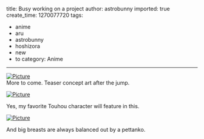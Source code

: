 title: Busy working on a project
author: astrobunny
imported: true
create_time: 1270077720
tags:
- anime
- aru
- astrobunny
- hoshizora
- new
- to
category: Anime
---
 [![](wp-uploads/2010/04/wpid-toaruastrobunny.png "Picture")](/images/wp-uploads/2010/04/wpid-toaruastrobunny.png)  
More to come. Teaser concept art after the jump.  
<!--more-->  
 [![](wp-uploads/2010/04/wpid-reisenshade-500x500.jpg "Picture")](/images/wp-uploads/2010/04/wpid-reisenshade.jpg)  
  
Yes, my favorite Touhou character will feature in this.  
  
 [![](wp-uploads/2010/04/wpid-mikushade-499x713.jpg "Picture")](/images/wp-uploads/2010/04/wpid-mikushade.jpg)  
  
And big breasts are always balanced out by a pettanko.